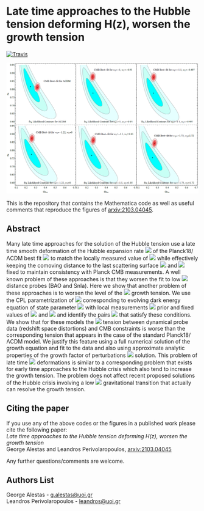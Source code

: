 # Late time approaches to the Hubble tension deforming H(z), worsen the growth tension

[![Travis](https://img.shields.io/badge/language-Mathematica-green.svg)]()

<p align="center">
<img src="preview.PNG" width="700" title="preview" />
</p>

This is the repository that contains the Mathematica code as well as useful comments that reproduce the figures of [arxiv:2103.04045](https://arxiv.org/abs/2103.04045).

## Abstract
Many late time approaches for the solution of the Hubble tension use a late time smooth deformation of the Hubble expansion rate <img src="https://render.githubusercontent.com/render/math?math=H(z)"> of the Planck18/ΛCDM best fit <img src="https://render.githubusercontent.com/render/math?math=H(z)"> to match the locally measured value of <img src="https://render.githubusercontent.com/render/math?math=H_0"> while effectively keeping the comoving distance to the last scattering surface <img src="https://render.githubusercontent.com/render/math?math=r(z_{rec})"> and <img src="https://render.githubusercontent.com/render/math?math=\omega_m\equiv \Omega_{0m} h^2"> fixed to maintain consistency with Planck CMB measurements. A well known problem of these approaches is that they worsen the fit to low  <img src="https://render.githubusercontent.com/render/math?math=z"> distance probes (BAO and SnIa). Here we show that another problem of these approaches is to worsen the level of the  <img src="https://render.githubusercontent.com/render/math?math=\Omega_{0m}-\sigma_8"> growth tension. We use the CPL parametrization of <img src="https://render.githubusercontent.com/render/math?math=H(z)"> corresponding to evolving dark energy equation of state parameter  <img src="https://render.githubusercontent.com/render/math?math=w(z)=w_0%2Bw_1\frac{z}{1%2Bz}"> with local measurements <img src="https://render.githubusercontent.com/render/math?math=H_0"> prior and fixed values of <img src="https://render.githubusercontent.com/render/math?math=\Omega_{0m} h^2"> and <img src="https://render.githubusercontent.com/render/math?math=r(z_{rec})"> and identify the pairs <img src="https://render.githubusercontent.com/render/math?math=(w_0, w_1)"> that satisfy these conditions. We show that for these models the <img src="https://render.githubusercontent.com/render/math?math=\Omega_{0m}-\sigma_8"> tension between dynamical probe data (redshift space distortions) and CMB constraints is worse than the corresponding tension that appears in the case of the standard Planck18/ΛCDM model. We justify this feature using  a full numerical solution of the growth equation and fit to the data  and also using approximate analytic properties of the growth factor of perturbations <img src="https://render.githubusercontent.com/render/math?math=\frac{\delta \rho}{\rho}(z)"> solution. This  problem of late time <img src="https://render.githubusercontent.com/render/math?math=H(z)"> deformations is similar to a corresponding problem that exists for early time approaches to the Hubble crisis which also tend to increase the growth tension. The problem does not affect recent proposed solutions of the Hubble crisis involving a low <img src="https://render.githubusercontent.com/render/math?math=z"> gravitational transition that actually can resolve the growth tension.

## Citing the paper 
If you use any of the above codes or the figures in a published work please cite the following paper:
<br>*Late time approaches to the Hubble tension deforming H(z), worsen the growth tension*
<br>George Alestas and Leandros Perivolaropoulos, [arxiv:2103.04045](https://arxiv.org/abs/2103.04045)

Any further questions/comments are welcome.


## Authors List
George Alestas - <g.alestas@uoi.gr>
<br>Leandros Perivolaropoulos - <leandros@uoi.gr>
